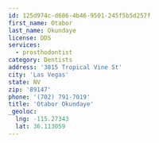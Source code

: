 ```yaml
---
id: 125d974c-d686-4b46-9501-245f5b5d257f
first_name: Otabor
last_name: Okundaye
license: DDS
services:
  - prosthodontist
category: Dentists
address: '3815 Tropical Vine St'
city: 'Las Vegas'
state: NV
zip: '89147'
phone: '(702) 791-7019'
title: 'Otabor Okundaye'
_geoloc:
  lng: -115.27343
  lat: 36.113059
---
```

